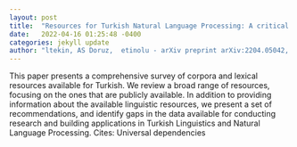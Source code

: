 ```yaml
---
layout: post
title:  "Resources for Turkish Natural Language Processing: A critical survey"
date:   2022-04-16 01:25:48 -0400
categories: jekyll update
author: "ltekin, AS Doruz,  etinolu - arXiv preprint arXiv:2204.05042, 2022"
---
```

This paper presents a comprehensive survey of corpora and lexical resources available for Turkish. We review a broad range of resources, focusing on the ones that are publicly available. In addition to providing information about the available linguistic resources, we present a set of recommendations, and identify gaps in the data available for conducting research and building applications in Turkish Linguistics and Natural Language Processing. Cites: Universal dependencies